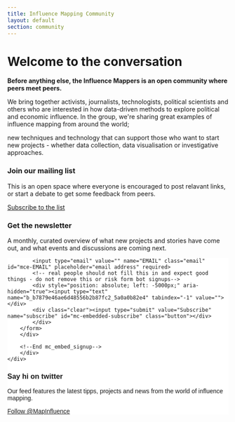 ```yaml
---
title: Influence Mapping Community
layout: default
section: community
---
```


<h1 class="page-heading">Welcome to the conversation</h1>

<div class="row">
  <div class="col-md-12">
    <p>
      <strong>Before anything else, the Influence Mappers is an open community where peers meet peers.</strong>
    </p>
  </div>
  <div class="col-md-6">
    <p>
      We bring together activists, journalists, technologists, political
      scientists and others who are interested in how data-driven methods to
      explore political and economic influence. In the group, we're sharing
      great examples of influence mapping from around the world; 
    </p>
    
  </div>
  <div class="col-md-6">
    <!-- img src="../assets/images/team.png" -->
    <p>
      new techniques and technology that can support those
      who want to start new projects - whether data collection, data
      visualisation or investigative approaches.
    </p>
  </div>
</div>

<div class="row">
  <div class="col-md-4">
    <div class="teaser-box">
        <h3>Join our mailing list</h3>
        <p>
          This is an open space where everyone is encouraged to post 
          relavant links, or start a debate to get some feedback from peers.
        </p>
        <div class="action">
            <a href="https://groups.google.com/forum/#!forum/influencemapping" target="_new">
                Subscribe to the list
            </a>
        </div>
    </div>
  </div>
  <div class="col-md-4">
    <div class="teaser-box">
        <h3>Get the newsletter</h3>
        <p>
          A monthly, curated overview of what new projects and stories have come 
          out, and what events and discussions are coming next.
        </p>
        <div class="action">
                    <!-- Begin MailChimp Signup Form -->
        <link href="//cdn-images.mailchimp.com/embedcode/slim-10_7.css" rel="stylesheet" type="text/css">
        <style type="text/css">
        	#mc_embed_signup{background:#fff; clear:left; font:14px Helvetica,Arial,sans-serif; }
        	/* Add your own MailChimp form style overrides in your site stylesheet or in this style block.
        	   We recommend moving this block and the preceding CSS link to the HEAD of your HTML file. */
        </style>
        <div id="mc_embed_signup">
        <form action="//influencemapping.us11.list-manage.com/subscribe/post?u=b7879e46ae6d48556b2b87fc2&amp;id=5a0a0b82e4" method="post" id="mc-embedded-subscribe-form" name="mc-embedded-subscribe-form" class="validate" target="_blank" novalidate>
            <div id="mc_embed_signup_scroll">
        	
        	<input type="email" value="" name="EMAIL" class="email" id="mce-EMAIL" placeholder="email address" required>
            <!-- real people should not fill this in and expect good things - do not remove this or risk form bot signups-->
            <div style="position: absolute; left: -5000px;" aria-hidden="true"><input type="text" name="b_b7879e46ae6d48556b2b87fc2_5a0a0b82e4" tabindex="-1" value=""></div>
            <div class="clear"><input type="submit" value="Subscribe" name="subscribe" id="mc-embedded-subscribe" class="button"></div>
            </div>
        </form>
        </div>
        
        <!--End mc_embed_signup-->
        </div>
    </div>
  </div>
  <div class="col-md-4">
    <div class="teaser-box">
        <h3>Say hi on twitter</h3>
        <p>
          Our feed features the latest tipps, projects and news from the world
          of influence mapping.
        </p>
        <div class="action">
            <a href="https://twitter.com/MapInfluence" target="_new">
                Follow @MapInfluence
            </a>
        </div>
    </div>
  </div>
</div>
